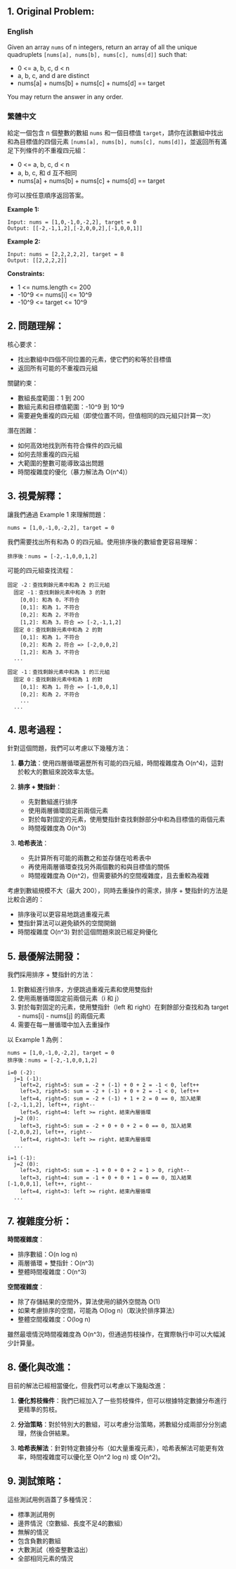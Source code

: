## 1. Original Problem:

### English
Given an array `nums` of n integers, return an array of all the unique quadruplets `[nums[a], nums[b], nums[c], nums[d]]` such that:
- 0 <= a, b, c, d < n
- a, b, c, and d are distinct
- nums[a] + nums[b] + nums[c] + nums[d] == target

You may return the answer in any order.

### 繁體中文
給定一個包含 n 個整數的數組 `nums` 和一個目標值 `target`，請你在該數組中找出和為目標值的四個元素 `[nums[a], nums[b], nums[c], nums[d]]`，並返回所有滿足下列條件的不重複四元組：
- 0 <= a, b, c, d < n
- a, b, c, 和 d 互不相同
- nums[a] + nums[b] + nums[c] + nums[d] == target

你可以按任意順序返回答案。

**Example 1:**
```
Input: nums = [1,0,-1,0,-2,2], target = 0
Output: [[-2,-1,1,2],[-2,0,0,2],[-1,0,0,1]]
```

**Example 2:**
```
Input: nums = [2,2,2,2,2], target = 8
Output: [[2,2,2,2]]
```

**Constraints:**
- 1 <= nums.length <= 200
- -10^9 <= nums[i] <= 10^9
- -10^9 <= target <= 10^9

## 2. 問題理解：

核心要求：
- 找出數組中四個不同位置的元素，使它們的和等於目標值
- 返回所有可能的不重複四元組

關鍵約束：
- 數組長度範圍：1 到 200
- 數組元素和目標值範圍：-10^9 到 10^9
- 需要避免重複的四元組（即使位置不同，但值相同的四元組只計算一次）

潛在困難：
- 如何高效地找到所有符合條件的四元組
- 如何去除重複的四元組
- 大範圍的整數可能導致溢出問題
- 時間複雜度的優化（暴力解法為 O(n^4)）

## 3. 視覺解釋：

讓我們通過 Example 1 來理解問題：
```
nums = [1,0,-1,0,-2,2], target = 0
```

我們需要找出所有和為 0 的四元組。使用排序後的數組會更容易理解：
```
排序後：nums = [-2,-1,0,0,1,2]
```

可能的四元組查找流程：
```
固定 -2：查找剩餘元素中和為 2 的三元組
  固定 -1：查找剩餘元素中和為 3 的對
    [0,0]: 和為 0，不符合
    [0,1]: 和為 1，不符合
    [0,2]: 和為 2，不符合
    [1,2]: 和為 3，符合 => [-2,-1,1,2]
  固定 0：查找剩餘元素中和為 2 的對
    [0,1]: 和為 1，不符合
    [0,2]: 和為 2，符合 => [-2,0,0,2]
    [1,2]: 和為 3，不符合
  ...

固定 -1：查找剩餘元素中和為 1 的三元組
  固定 0：查找剩餘元素中和為 1 的對
    [0,1]: 和為 1，符合 => [-1,0,0,1]
    [0,2]: 和為 2，不符合
    ...
  ...
```

## 4. 思考過程：

針對這個問題，我們可以考慮以下幾種方法：

1. **暴力法**：使用四層循環遍歷所有可能的四元組，時間複雜度為 O(n^4)，這對於較大的數組來說效率太低。

2. **排序 + 雙指針**：
    - 先對數組進行排序
    - 使用兩層循環固定前兩個元素
    - 對於每對固定的元素，使用雙指針查找剩餘部分中和為目標值的兩個元素
    - 時間複雜度為 O(n^3)

3. **哈希表法**：
    - 先計算所有可能的兩數之和並存儲在哈希表中
    - 再使用兩層循環查找另外兩個數的和與目標值的關係
    - 時間複雜度為 O(n^2)，但需要額外的空間複雜度，且去重較為複雜

考慮到數組規模不大（最大 200），同時去重操作的需求，排序 + 雙指針的方法是比較合適的：
- 排序後可以更容易地跳過重複元素
- 雙指針算法可以避免額外的空間開銷
- 時間複雜度 O(n^3) 對於這個問題來說已經足夠優化

## 5. 最優解法開發：

我們採用排序 + 雙指針的方法：

1. 對數組進行排序，方便跳過重複元素和使用雙指針
2. 使用兩層循環固定前兩個元素（i 和 j）
3. 對於每對固定的元素，使用雙指針（left 和 right）在剩餘部分查找和為 target - nums[i] - nums[j] 的兩個元素
4. 需要在每一層循環中加入去重操作

以 Example 1 為例：
```
nums = [1,0,-1,0,-2,2], target = 0
排序後：nums = [-2,-1,0,0,1,2]

i=0 (-2):
  j=1 (-1):
    left=2, right=5: sum = -2 + (-1) + 0 + 2 = -1 < 0, left++
    left=3, right=5: sum = -2 + (-1) + 0 + 2 = -1 < 0, left++
    left=4, right=5: sum = -2 + (-1) + 1 + 2 = 0 == 0, 加入結果 [-2,-1,1,2], left++, right--
    left=5, right=4: left >= right，結束內層循環
  j=2 (0):
    left=3, right=5: sum = -2 + 0 + 0 + 2 = 0 == 0, 加入結果 [-2,0,0,2], left++, right--
    left=4, right=3: left >= right，結束內層循環
  ...

i=1 (-1):
  j=2 (0):
    left=3, right=5: sum = -1 + 0 + 0 + 2 = 1 > 0, right--
    left=3, right=4: sum = -1 + 0 + 0 + 1 = 0 == 0, 加入結果 [-1,0,0,1], left++, right--
    left=4, right=3: left >= right，結束內層循環
  ...
```

## 7. 複雜度分析：

**時間複雜度**：
- 排序數組：O(n log n)
- 兩層循環 + 雙指針：O(n^3)
- 整體時間複雜度：O(n^3)

**空間複雜度**：
- 除了存儲結果的空間外，算法使用的額外空間為 O(1)
- 如果考慮排序的空間，可能為 O(log n)（取決於排序算法）
- 整體空間複雜度：O(log n)

雖然最壞情況時間複雜度為 O(n^3)，但通過剪枝操作，在實際執行中可以大幅減少計算量。

## 8. 優化與改進：

目前的解法已經相當優化，但我們可以考慮以下幾點改進：

1. **優化剪枝條件**：我們已經加入了一些剪枝條件，但可以根據特定數據分布進行更精準的剪枝。

2. **分治策略**：對於特別大的數組，可以考慮分治策略，將數組分成兩部分分別處理，然後合併結果。

3. **哈希表解法**：針對特定數據分布（如大量重複元素），哈希表解法可能更有效率，時間複雜度可以優化至 O(n^2 log n) 或 O(n^2)。

## 9. 測試策略：


這些測試用例涵蓋了多種情況：
- 標準測試用例
- 邊界情況（空數組、長度不足4的數組）
- 無解的情況
- 包含負數的數組
- 大數測試（檢查整數溢出）
- 全部相同元素的情況